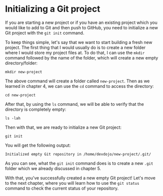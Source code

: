 # Initializing a Git project

If you are starting a new project or if you have an existing project which you would like to add to Git and then push to GitHub, you need to initialize a new Git project with the `git init` command.

To keep things simple, let's say that we want to start building a fresh new project. The first thing that I would usually do is to create a new folder where I would store my project files at. To do that, I can use the `mkdir` command followed by the name of the folder, which will create a new empty directory/folder:

```
mkdir new-project
```

The above command will create a folder called `new-project`. Then as we learned in chapter 4, we can use the `cd` command to access the directory:

```
cd new-project
```

After that, by using the `ls` command, we will be able to verify that the directory is completely empty:

```
ls -lah
```

Then with that, we are ready to initialize a new Git project:

```
git init
```

You will get the following output:

```
Initialized empty Git repository in /home/devdojo/new-project/.git/
```

As you can see, what the `git init` command does is to create a new `.git` folder which we already discussed in chapter 5.

With that, you've successfully created a new empty Git project! Let's move to the next chapter, where you will learn how to use the `git status` command to check the current status of your repository.